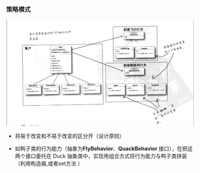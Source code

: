 ### 策略模式

![image-20210804160005058](../img/image-20210804160005058.png)

- 将易于改变和不易于改变的区分开（设计原则）

- 如鸭子类的行为能力（抽象为**FlyBehavior**、**QuackBehavior** 接口），在把这两个接口委托在 Duck 抽象类中，实现用组合方式将行为能力与鸭子类拼装（利用构造器,或者set方法 ）

  

